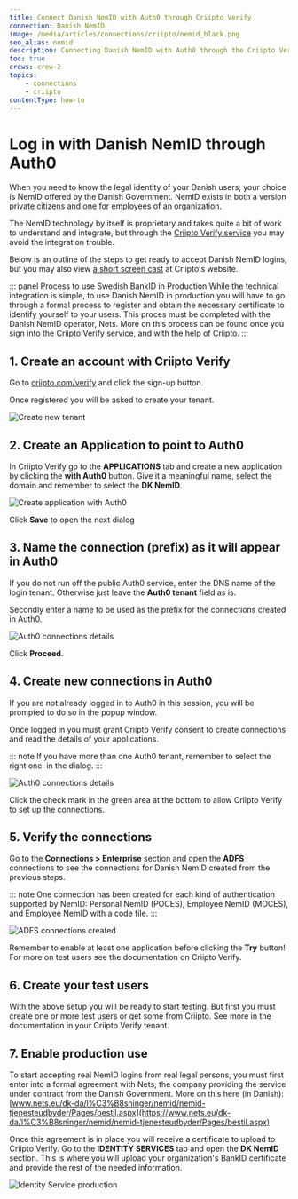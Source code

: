 ```yaml
---
title: Connect Danish NemID with Auth0 through Criipto Verify
connection: Danish NemID
image: /media/articles/connections/criipto/nemid_black.png
seo_alias: nemid
description: Connecting Danish NemID with Auth0 through the Criipto Verify service
toc: true
crews: crew-2
topics:
    - connections
    - criipto
contentType: how-to
---
```


# Log in with Danish NemID through Auth0

When you need to know the legal identity of your Danish users, your choice is NemID  offered by the Danish Government. NemID exists in
both a version private citizens and one for employees of an organization.

The NemID technology by itself is proprietary and takes quite a bit of work to understand and integrate, but through the [Criipto Verify service](https://criipto.com/products/criipto-verify)
you may avoid the integration trouble.

Below is an outline of the steps to get ready to accept Danish NemID logins, but you may also view
[a short screen cast](https://criipto.com/easyid/auth0/2016/12/07/easyid-and-auth0/) at Criipto's website.

::: panel Process to use Swedish BankID in Production
While the technical integration is simple, to use Danish NemID in production you will have to go through a formal process to register and obtain the necessary certificate to identify yourself to your users. This proces must be completed with the Danish NemID operator, Nets. 
More on this process can be found once you sign into the Criipto Verify service, and with the help of Criipto.
:::

## 1. Create an account with Criipto Verify

Go to [criipto.com/verify](https://criipto.com/products/criipto-verify) and click the sign-up button.

Once registered you will be asked to create your tenant.

![Create new tenant](/media/articles/connections/criipto/easyid-signup.png)

## 2. Create an Application to point to Auth0

In Criipto Verify go to the **APPLICATIONS** tab and create a new application by clicking the **with Auth0** button.
Give it a meaningful name, select the domain and remember to select the **DK NemID**.

![Create application with Auth0](/media/articles/connections/criipto/auth0-app-dk.png)

Click **Save** to open the next dialog

## 3. Name the connection (prefix) as it will appear in Auth0

If you do not run off the public Auth0 service, enter the  DNS name of the login tenant. Otherwise just leave the **Auth0 tenant** field as is.

Secondly enter a name to be used as the prefix for the connections created in Auth0.

![Auth0 connections details](/media/articles/connections/criipto/auth0-details.png)

Click **Proceed**.

## 4. Create new connections in Auth0

If you are not already logged in to Auth0 in this session, you will be prompted to do so in the popup window.

Once logged in you must grant Criipto Verify consent to create connections and read the details of your applications.

::: note
If you have more than one Auth0 tenant, remember to select the right one. in the dialog.
:::

![Auth0 connections details](/media/articles/connections/criipto/auth0-consent.png)

Click the check mark in the green area at the bottom to allow Criipto Verify to set up the connections.

## 5. Verify the connections

Go to the **Connections > Enterprise** section and open the **ADFS** connections to see the connections for
Danish NemID  created from the previous steps.

::: note
One connection has been created for each kind of authentication supported by NemID:
Personal NemID (POCES), Employee NemID (MOCES), and Employee NemID with a code file.
:::

![ADFS connections created](/media/articles/connections/criipto/adfs-connections-dk.png)

Remember to enable at least one application before clicking the **Try** button! For more on test users see the documentation
on Criipto Verify.

## 6. Create your test users

With the above setup you will be ready to start testing. But first you must create one or more test users or get some from Criipto.
See more in the documentation in your Criipto Verify tenant.

## 7. Enable production use

To start accepting real NemID logins from real legal persons, you must first enter into a formal agreement with Nets,
the company providing the service under contract from the Danish Government. More on this here (in Danish):
[www.nets.eu/dk-da/l%C3%B8sninger/nemid/nemid-tjenesteudbyder/Pages/bestil.aspx](https://www.nets.eu/dk-da/l%C3%B8sninger/nemid/nemid-tjenesteudbyder/Pages/bestil.aspx)

Once this agreement is in place you will receive a certificate to upload to Criipto Verify. Go to the **IDENTITY SERVICES** tab
and open the **DK NemID** section. This is where you will upload your organization's BankID certificate and provide the rest of the
needed information.

![Identity Service production](/media/articles/connections/criipto/dk-nemid-prod.png)
